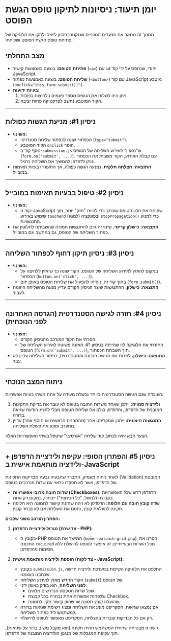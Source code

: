 # יומן תיעוד: ניסיונות לתיקון טופס הגשת הפוסט

מסמך זה מתאר את הצעדים הטכניים שננקטו בניסיון לייצב ולתקן את הלוגיקה של פתיחת טופס הגשת הפוסט ושליחתו.

## מצב התחלתי

*   **פתיחת הטופס:** בוצעה באמצעות קישור (`<a>`) עם `id` ייחודי, שנתפס על ידי קוד JavaScript.
*   **שליחת הטופס:** בוצעה באמצעות כפתור (`<button>`) עם קוד JavaScript מוטבע (`onclick="this.form.submit();"`).
*   **בעיות ידועות:**
    1.  ניתן היה לשלוח את הטופס מספר פעמים בלחיצות כפולות.
    2.  הקוד המוטבע נחשב לפרקטיקה פחות יציבה.

---

## ניסיון #1: מניעת הגשות כפולות

*   **השינוי:**
    *   הכפתור שונה לכפתור שליחה סטנדרטי (`type="submit"`).
    *   הקוד המוטבע `onclick` הוסר.
    *   נוסף קוד ב-`submission.js` ש"מאזין" לאירוע השליחה של הטופס (`form.on('submit', ...)`). עם קבלת האירוע, הקוד משבית את הכפתור ונותן לדפדפן להמשיך את השליחה כרגיל.
*   **התוצאה:** **הצלחה חלקית.** נמנעה הגשה כפולה, אך התעוררו בעיות תאימות במובייל.

---

## ניסיון #2: טיפול בבעיות תאימות במובייל

*   **השינוי:**
    *   קוד ה-JavaScript שפותח את חלון הטופס שוכתב כדי להיות "חזק" יותר, תוך שימוש באירוע `touchend` (למגע) ובפונקציה `stopPropagation()` כדי למנוע התנגשויות.
*   **התוצאה:** **כישלון קריטי.** שינוי זה גרם להתנגשות חמורה שהשביתה לחלוטין את כפתור השליחה של הטופס, גם במחשב וגם במובייל.

---

## ניסיון #3: ניסיון תיקון דחוף לכפתור השליחה

*   **השינוי:**
    *   במקום להאזין לאירוע השליחה של הטופס, הקוד שונה כך שיאזין ללחיצה על הכפתור (`button.on('click', ...)`).
    *   בתוך קוד זה, ניסיתי להפעיל את שליחת הטופס באופן יזום (`form.submit()`).
*   **התוצאה:** **כישלון.** ההתנגשות שיצר הניסיון הקודם עדיין מנעה מהשליחה היזומה לעבוד.

---

## ניסיון #4: חזרה לגישה הסטנדרטית (הגרסה האחרונה לפני הנוכחית)

*   **השינוי:**
    *   הסרתי את הקוד המורכב מהניסיון הקודם.
    *   החזרתי את הלוגיקה לזו שהייתה בניסיון #1: האזנה פשוטה לאירוע השליחה של הטופס (`form.on('submit', ...)`), תוך השבתת הכפתור.
*   **התוצאה:** **כישלון.** למרות שזו הגישה הנכונה והסטנדרטית, כפתור השליחה עדיין לא עבד.

---

## ניתוח המצב הנוכחי

העובדה שגם הגישה הסטנדרטית ביותר נכשלת מעידה על אחת משתי בעיות אפשריות:
1.  **ולידציה סמויה:** ייתכן שאחד משדות החובה בטופס לא עובר את בדיקת התקינות המובנית של הדפדפן, והדפדפן בולם את שליחת הטופס מבלי להציג הודעת שגיאה ברורה.
2.  **התנגשות חיצונית:** ייתכן שסקריפט אחר (מהתבנית הראשית או תוסף אחר) עדיין מתערב ומונע את פעולת השליחה.

הצעד הבא יהיה לכתוב קוד שליחה "אגרסיבי" שיטפל בשתי האפשרויות האלה. 

---

## ניסיון #5 והפתרון הסופי: עקיפת ולידציית הדפדפן + ולידציה מותאמת אישית ב-JavaScript

לאחר ניתוח מעמיק, התברר שהבעיה נבעה מבדיקות התקינות (Validation) המובנות של הדפדפן, אשר לא תפקדו כראוי עם שדות מורכבים בטופס.

*   **שדות חובה מרובי אפשרויות (Checkboxes):** הדפדפן דרש שכל האפשרויות בקבוצה (למשל, "כל הכיתות") ייבחרו, במקום רק אחת.
*   **שדה קובץ חובה עם חלופה:** הדפדפן לא זיהה שהזנת קישור לתמונה היא חלופה תקינה להעלאת קובץ, וחסם את השליחה אם לא נבחר קובץ.

**הפתרון הורכב משני שלבים:**

1.  **נטרול ולידציית הדפדפן (צד שרת - PHP):**
    *   בקובץ ה-PHP המייצר את הטופס (`homer-patuach-grid.php`), הסרנו את התכונה `required` מכל השדות הבעייתיים. זה איפשר לטופס להישלח ללא חסימות מהדפדפן.

2.  **הוספת ולידציה מותאמת אישית (צד לקוח - JavaScript):**
    *   בקובץ `submission.js`, החלפנו את הלוגיקה הקיימת במערכת ולידציה חדשה שכתבנו בעצמנו.
    *   הקוד החדש מאזין לאירוע השליחה (`submit`) של הטופס.
    *   **לפני השליחה**, הוא בודק באופן ידני:
        *   שכל שדות הטקסט הנדרשים מלאים.
        *   שלפחות אפשרות אחת נבחרה בכל קבוצת Checkbox.
        *   שהועלה קובץ תמונה **או** שהוזן קישור תקין לתמונה.
    *   אם נמצאו שגיאות, הסקריפט מונע את השליחה ומציג רשימת שגיאות ברורה למשתמש ליד כפתור השליחה.
    *   רק אם כל הבדיקות עוברות בהצלחה, הסקריפט מאפשר לטופס להישלח.

גישה זו מבטיחה שחווית המשתמש תהיה תקינה (הוא מקבל משוב ברור על שגיאות), תוך עקיפת המגבלות של מנגנון הולידציה המובנה של הדפדפן. 